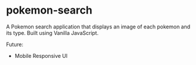 # pokemon-search
A Pokemon search application that displays an image of each pokemon and its type. Built using Vanilla JavaScript.

Future:
- Mobile Responsive UI
